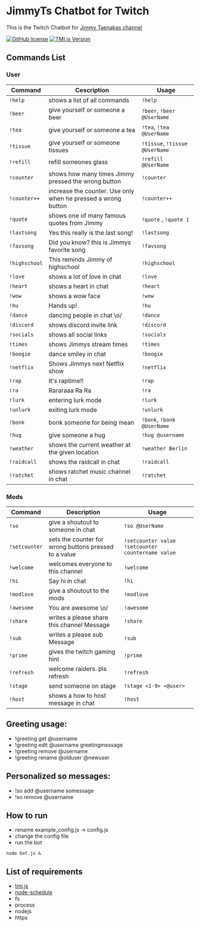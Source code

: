 # JimmyTs Chatbot for Twitch
This is the Twitch Chatbot for [Jimmy Taenakas channel](https://www.twitch.tv/jimmytaenaka)

[![GitHub license](https://img.shields.io/badge/license-MIT-blue.svg)](https://github.com/BielefeldJ/JimmyTsChatbot/blob/main/LICENSE)
[![TMI.js Version](https://img.shields.io/badge/tmi.js-1.8.3-success)](https://www.npmjs.org/package/tmi.js)


Commands List
-------------

### User ###

Command | Cescription | Usage
----------------|--------------|-------
`!help` | shows a list of all commands | `!help`
`!beer` | give yourself or someone a beer | `!beer`, `!beer @UserName`
`!tea` | give yourself or someone a tea | `!tea`, `!tea @UserName`
`!tissue` | give yourself or someone tissues | `!tissue`, `!tissue @UserName`
`!refill` | refill someones glass | `!refill @UserName`
`!counter` | shows how many times Jimmy pressed the wrong button | `!counter`
`!counter++` | increase the counter. Use only when he pressed a wrong button | `!counter++`
`!quote` | shows one of many famous quotes from Jimmy | `!quote` , `!quote 1`
`!lastsong` | Yes this really is the last song! | `!lastsong`
`!favsong` | Did you know? this is Jimmys favorite song | `!favsong`
`!highschool` | This reminds Jimmy of highschool | `!highschool`
`!love` | shows a lot of love in chat | `!love`
`!heart` | shows a heart in chat | `!heart`
`!wow` | shows a wow face | `!wow`
`!hu` | Hands up! | `!hu`
`!dance` | dancing people in chat \o/ | `!dance`
`!discord` | shows discord invite link | `!discord`
`!socials` | shows all social links | `!socials`
`!times` | shows Jimmys stream times | `!times`
`!boogie` | dance smiley in chat | `!boogie`
`!netflix` | Shows Jimmys next Netflix show | `!netflix`
`!rap` | It's raptime!! | `!rap`
`!ra` | Rararaaa Ra Ra | `!ra`
`!lurk` | entering lurk mode | `!lurk`
`!unlurk` | exiting lurk mode | `!unlurk`
`!bonk` | bonk someone for being mean | `!bonk`, `!bonk @UserName`
`!hug` | give someone a hug | `!hug @username`
`!weather` | shows the current weather at the given location | `!weather Berlin`
`!raidcall` | shows the raidcall in chat | `!raidcall`
`!ratchet` | shows ratchet music channel in chat | `!ratchet`


### Mods ###
Command | Description | Usage
----------------|--------------|-------
`!so` | give a shoutout to someone in chat | `!so @UserName`
`!setcounter` | sets the counter for wrong buttons pressed to a value | `!setcounter value` `!setcounter countername value`
`!welcome` | welcomes everyone to this channel | `!welcome`
`!hi` | Say hi in chat | `!hi`
`!modlove` | give a shoutout to the mods | `!modlove`
`!awesome` | You are awesome \o/ | `!awesome`
`!share` | writes a please share this channel Message | `!share`
`!sub` | writes a please sub Message | `!sub`
`!prime` | gives the twitch gaming hint | `!prime`
`!refresh` | welcome raiders. pls refresh | `!refresh`
`!stage` | send someone on stage | `!stage <1-9> <@user>`
`!host` | shows a how to host message in chat | `!host`

Greeting usage:
-------------
* !greeting get @username
* !greeting edit @username greetingmessage
* !greeting remove @username
* !greeting rename @olduser @newuser

Personalized so messages:
-------------
* !so add @username somessage
* !so remove @username


How to run
-------------
* rename example_config.js -> config.js
* change the config file
* run the bot

```
node bot.js &
```

List of requirements
-------------
* [tmi.js](https://github.com/tmijs/tmi.js)
* [node-schedule](https://github.com/node-schedule/node-schedule)
* fs
* process
* nodejs
* https
    
